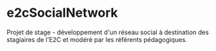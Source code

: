 # e2cSocialNetwork

Projet de stage - développement d'un réseau social à destination des stagiaires de l'E2C et modéré par les référents pédagogiques.
